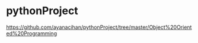 # pythonProject
https://github.com/ayanacihan/pythonProject/tree/master/Object%20Oriented%20Programming
